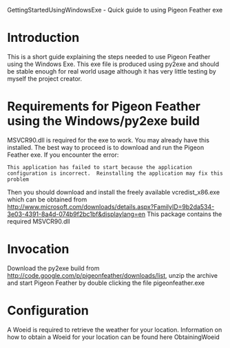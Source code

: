 GettingStartedUsingWindowsExe - Quick guide to using Pigeon Feather exe

# Introduction #

This is a short guide explaining the steps needed to use Pigeon Feather using the Windows Exe.  This exe file is produced using py2exe and should be stable enough for real world usage although it has very little testing by myself the project creator.

# Requirements for Pigeon Feather using the Windows/py2exe build #

MSVCR90.dll is required for the exe to work.  You may already have this installed.  The best way to proceed is to download and run the Pigeon Feather exe.  If you encounter the error:

`This application has failed to start because the application configuration is incorrect.  Reinstalling the application may fix this problem`

Then you should download and install the freely available vcredist\_x86.exe which can be obtained from  http://www.microsoft.com/downloads/details.aspx?FamilyID=9b2da534-3e03-4391-8a4d-074b9f2bc1bf&displaylang=en  This package contains the required MSVCR90.dll

# Invocation #

Download the py2exe build from http://code.google.com/p/pigeonfeather/downloads/list, unzip the archive and start Pigeon Feather by double clicking the file pigeonfeather.exe

# Configuration #

A Woeid is required to retrieve the weather for your location.  Information on how to obtain a Woeid for your location can be found here ObtainingWoeid